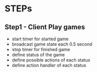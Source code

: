 # STEPs

## Step1 - Client Play games

- start timer for started game
- broadcast game state each 0.5 second
- stop timer for finished game
- define status of the game
- define possible actions of each status
- define action handler of each status



